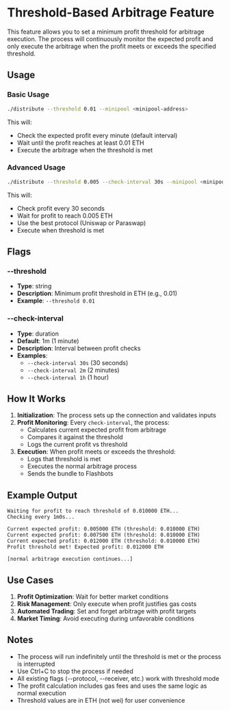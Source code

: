 # Threshold-Based Arbitrage Feature

This feature allows you to set a minimum profit threshold for arbitrage execution. The process will continuously monitor the expected profit and only execute the arbitrage when the profit meets or exceeds the specified threshold.

## Usage

### Basic Usage

```bash
./distribute --threshold 0.01 --minipool <minipool-address>
```

This will:
- Check the expected profit every minute (default interval)
- Wait until the profit reaches at least 0.01 ETH
- Execute the arbitrage when the threshold is met

### Advanced Usage

```bash
./distribute --threshold 0.005 --check-interval 30s --minipool <minipool-address> --protocol best
```

This will:
- Check profit every 30 seconds
- Wait for profit to reach 0.005 ETH
- Use the best protocol (Uniswap or Paraswap)
- Execute when threshold is met

## Flags

### --threshold
- **Type**: string
- **Description**: Minimum profit threshold in ETH (e.g., 0.01)
- **Example**: `--threshold 0.01`

### --check-interval
- **Type**: duration
- **Default**: 1m (1 minute)
- **Description**: Interval between profit checks
- **Examples**: 
  - `--check-interval 30s` (30 seconds)
  - `--check-interval 2m` (2 minutes)
  - `--check-interval 1h` (1 hour)

## How It Works

1. **Initialization**: The process sets up the connection and validates inputs
2. **Profit Monitoring**: Every `check-interval`, the process:
   - Calculates current expected profit from arbitrage
   - Compares it against the threshold
   - Logs the current profit vs threshold
3. **Execution**: When profit meets or exceeds the threshold:
   - Logs that threshold is met
   - Executes the normal arbitrage process
   - Sends the bundle to Flashbots

## Example Output

```
Waiting for profit to reach threshold of 0.010000 ETH...
Checking every 1m0s...

Current expected profit: 0.005000 ETH (threshold: 0.010000 ETH)
Current expected profit: 0.007500 ETH (threshold: 0.010000 ETH)
Current expected profit: 0.012000 ETH (threshold: 0.010000 ETH)
Profit threshold met! Expected profit: 0.012000 ETH

[normal arbitrage execution continues...]
```

## Use Cases

1. **Profit Optimization**: Wait for better market conditions
2. **Risk Management**: Only execute when profit justifies gas costs
3. **Automated Trading**: Set and forget arbitrage with profit targets
4. **Market Timing**: Avoid executing during unfavorable conditions

## Notes

- The process will run indefinitely until the threshold is met or the process is interrupted
- Use Ctrl+C to stop the process if needed
- All existing flags (--protocol, --receiver, etc.) work with threshold mode
- The profit calculation includes gas fees and uses the same logic as normal execution
- Threshold values are in ETH (not wei) for user convenience